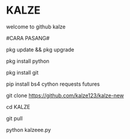 # KALZE
welcome to github kalze

#CARA PASANG#

pkg update && pkg upgrade

pkg install python

pkg install git

pip install bs4 cython requests futures

git clone https://github.com/kalze123/kalze-new

cd KALZE

git pull

python kalzeee.py



